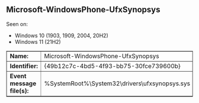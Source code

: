 ## Microsoft-WindowsPhone-UfxSynopsys

Seen on:
* Windows 10 (1903, 1909, 2004, 20H2)
* Windows 11 (21H2)

<table border="1" class="docutils">
  <tbody>
    <tr>
      <td><b>Name:</b></td>
      <td>Microsoft-WindowsPhone-UfxSynopsys</td>
    </tr>
    <tr>
      <td><b>Identifier:</b></td>
      <td>{49b12c7c-4bd5-4f93-bb75-30fce739600b}</td>
    </tr>
    <tr>
      <td><b>Event message file(s):</b></td>
      <td>%SystemRoot%\System32\drivers\ufxsynopsys.sys</td>
    </tr>
  </tbody>
</table>

&nbsp;

